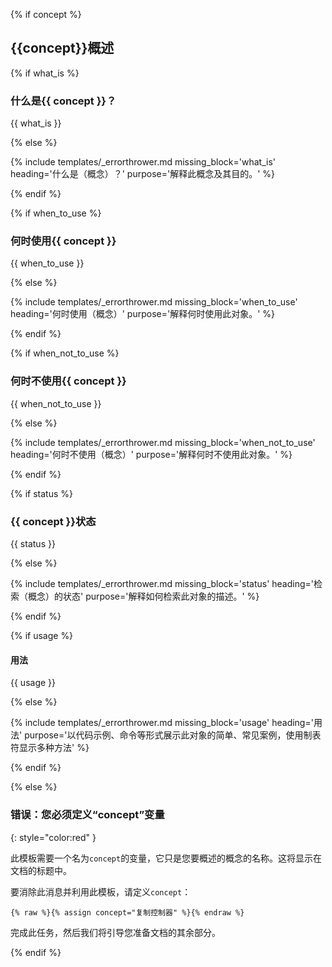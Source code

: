 {% if concept %}<!-- check for this before going any further; if not present, skip to else at bottom -->

## {{concept}}概述

{% if what_is %}

### 什么是{{ concept }}？

{{ what_is }}

{% else %}

{% include templates/_errorthrower.md missing_block='what_is' heading='什么是（概念）？' purpose='解释此概念及其目的。' %}

{% endif %}


{% if when_to_use %}

### 何时使用{{ concept }}

{{ when_to_use }}

{% else %}

{% include templates/_errorthrower.md missing_block='when_to_use' heading='何时使用（概念）' purpose='解释何时使用此对象。' %}

{% endif %}


{% if when_not_to_use %}

### 何时不使用{{ concept }}

{{ when_not_to_use }}

{% else %}

{% include templates/_errorthrower.md missing_block='when_not_to_use' heading='何时不使用（概念）' purpose='解释何时不使用此对象。' %}

{% endif %}


{% if status %}

### {{ concept }}状态

{{ status }}

{% else %}

{% include templates/_errorthrower.md missing_block='status' heading='检索（概念）的状态' purpose='解释如何检索此对象的描述。' %}

{% endif %}


{% if usage %}

#### 用法

{{ usage }}

{% else %}

{% include templates/_errorthrower.md missing_block='usage' heading='用法' purpose='以代码示例、命令等形式展示此对象的简单、常见案例，使用制表符显示多种方法' %}

{% endif %}

<!-- 继续“if concept”if/then： -->

{% else %}

### 错误：您必须定义“concept”变量
{: style="color:red" }

此模板需要一个名为`concept`的变量，它只是您要概述的概念的名称。这将显示在文档的标题中。

要消除此消息并利用此模板，请定义`concept`：

```liquid
{% raw %}{% assign concept="复制控制器" %}{% endraw %}
```

完成此任务，然后我们将引导您准备文档的其余部分。

{% endif %}